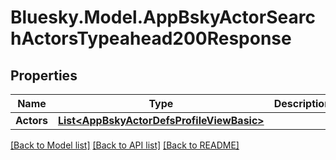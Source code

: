 # Bluesky.Model.AppBskyActorSearchActorsTypeahead200Response

## Properties

Name | Type | Description | Notes
------------ | ------------- | ------------- | -------------
**Actors** | [**List&lt;AppBskyActorDefsProfileViewBasic&gt;**](AppBskyActorDefsProfileViewBasic.md) |  | 

[[Back to Model list]](../README.md#documentation-for-models) [[Back to API list]](../README.md#documentation-for-api-endpoints) [[Back to README]](../README.md)


